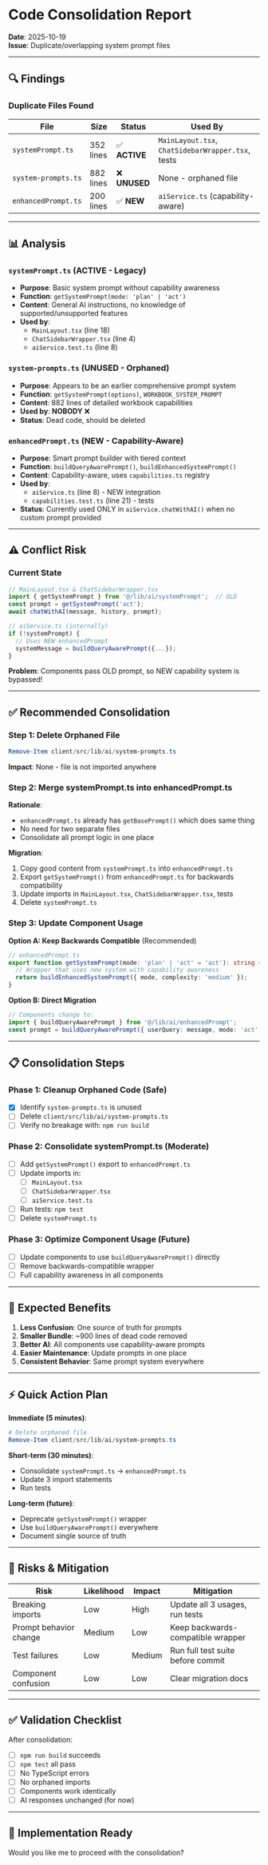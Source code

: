 # Code Consolidation Report

**Date**: 2025-10-19  
**Issue**: Duplicate/overlapping system prompt files

---

## 🔍 Findings

### Duplicate Files Found

| File | Size | Status | Used By |
|------|------|--------|---------|
| `systemPrompt.ts` | 352 lines | ✅ **ACTIVE** | `MainLayout.tsx`, `ChatSidebarWrapper.tsx`, tests |
| `system-prompts.ts` | 882 lines | ❌ **UNUSED** | None - orphaned file |
| `enhancedPrompt.ts` | 200 lines | ✅ **NEW** | `aiService.ts` (capability-aware) |

---

## 📊 Analysis

### `systemPrompt.ts` (ACTIVE - Legacy)
- **Purpose**: Basic system prompt without capability awareness
- **Function**: `getSystemPrompt(mode: 'plan' | 'act')`
- **Content**: General AI instructions, no knowledge of supported/unsupported features
- **Used by**: 
  - `MainLayout.tsx` (line 18)
  - `ChatSidebarWrapper.tsx` (line 4)
  - `aiService.test.ts` (line 8)

### `system-prompts.ts` (UNUSED - Orphaned)
- **Purpose**: Appears to be an earlier comprehensive prompt system
- **Function**: `getSystemPrompt(options)`, `WORKBOOK_SYSTEM_PROMPT`
- **Content**: 882 lines of detailed workbook capabilities
- **Used by**: **NOBODY** ❌
- **Status**: Dead code, should be deleted

### `enhancedPrompt.ts` (NEW - Capability-Aware)
- **Purpose**: Smart prompt builder with tiered context
- **Function**: `buildQueryAwarePrompt()`, `buildEnhancedSystemPrompt()`
- **Content**: Capability-aware, uses `capabilities.ts` registry
- **Used by**:
  - `aiService.ts` (line 8) - NEW integration
  - `capabilities.test.ts` (line 21) - tests
- **Status**: Currently used ONLY in `aiService.chatWithAI()` when no custom prompt provided

---

## ⚠️ Conflict Risk

### Current State
```typescript
// MainLayout.tsx & ChatSidebarWrapper.tsx
import { getSystemPrompt } from '@/lib/ai/systemPrompt';  // OLD
const prompt = getSystemPrompt('act');
await chatWithAI(message, history, prompt);

// aiService.ts (internally)
if (!systemPrompt) {
  // Uses NEW enhancedPrompt
  systemMessage = buildQueryAwarePrompt({...});
}
```

**Problem**: Components pass OLD prompt, so NEW capability system is bypassed!

---

## ✅ Recommended Consolidation

### Step 1: Delete Orphaned File
```powershell
Remove-Item client/src/lib/ai/system-prompts.ts
```
**Impact**: None - file is not imported anywhere

### Step 2: Merge systemPrompt.ts into enhancedPrompt.ts

**Rationale**:
- `enhancedPrompt.ts` already has `getBasePrompt()` which does same thing
- No need for two separate files
- Consolidate all prompt logic in one place

**Migration**:
1. Copy good content from `systemPrompt.ts` into `enhancedPrompt.ts`
2. Export `getSystemPrompt()` from `enhancedPrompt.ts` for backwards compatibility
3. Update imports in `MainLayout.tsx`, `ChatSidebarWrapper.tsx`, tests
4. Delete `systemPrompt.ts`

### Step 3: Update Component Usage

**Option A: Keep Backwards Compatible** (Recommended)
```typescript
// enhancedPrompt.ts
export function getSystemPrompt(mode: 'plan' | 'act' = 'act'): string {
  // Wrapper that uses new system with capability awareness
  return buildEnhancedSystemPrompt({ mode, complexity: 'medium' });
}
```

**Option B: Direct Migration**
```typescript
// Components change to:
import { buildQueryAwarePrompt } from '@/lib/ai/enhancedPrompt';
const prompt = buildQueryAwarePrompt({ userQuery: message, mode: 'act' });
```

---

## 📋 Consolidation Steps

### Phase 1: Cleanup Orphaned Code (Safe)
- [x] Identify `system-prompts.ts` is unused
- [ ] Delete `client/src/lib/ai/system-prompts.ts`
- [ ] Verify no breakage with: `npm run build`

### Phase 2: Consolidate systemPrompt.ts (Moderate)
- [ ] Add `getSystemPrompt()` export to `enhancedPrompt.ts`
- [ ] Update imports in:
  - [ ] `MainLayout.tsx`
  - [ ] `ChatSidebarWrapper.tsx`
  - [ ] `aiService.test.ts`
- [ ] Run tests: `npm test`
- [ ] Delete `systemPrompt.ts`

### Phase 3: Optimize Component Usage (Future)
- [ ] Update components to use `buildQueryAwarePrompt()` directly
- [ ] Remove backwards-compatible wrapper
- [ ] Full capability awareness in all components

---

## 🎯 Expected Benefits

1. **Less Confusion**: One source of truth for prompts
2. **Smaller Bundle**: ~900 lines of dead code removed
3. **Better AI**: All components use capability-aware prompts
4. **Easier Maintenance**: Update prompts in one place
5. **Consistent Behavior**: Same prompt system everywhere

---

## ⚡ Quick Action Plan

**Immediate (5 minutes)**:
```powershell
# Delete orphaned file
Remove-Item client/src/lib/ai/system-prompts.ts
```

**Short-term (30 minutes)**:
- Consolidate `systemPrompt.ts` → `enhancedPrompt.ts`
- Update 3 import statements
- Run tests

**Long-term (future)**:
- Deprecate `getSystemPrompt()` wrapper
- Use `buildQueryAwarePrompt()` everywhere
- Document single source of truth

---

## 🚨 Risks & Mitigation

| Risk | Likelihood | Impact | Mitigation |
|------|------------|--------|------------|
| Breaking imports | Low | High | Update all 3 usages, run tests |
| Prompt behavior change | Medium | Low | Keep backwards-compatible wrapper |
| Test failures | Low | Medium | Run full test suite before commit |
| Component confusion | Low | Low | Clear migration docs |

---

## ✅ Validation Checklist

After consolidation:
- [ ] `npm run build` succeeds
- [ ] `npm test` all pass
- [ ] No TypeScript errors
- [ ] No orphaned imports
- [ ] Components work identically
- [ ] AI responses unchanged (for now)

---

## 📝 Implementation Ready

Would you like me to proceed with the consolidation?
